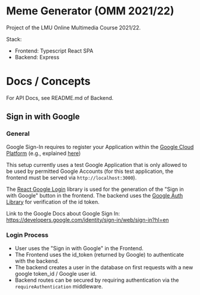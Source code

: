 # Meme Generator (OMM 2021/22)
Project of the LMU Online Multimedia Course 2021/22.

Stack:
- Frontend: Typescript React SPA
- Backend: Express

# Docs / Concepts
For API Docs, see README.md of Backend.

## Sign in with Google
### General
Google Sign-In requires to register your Application within the
[Google Cloud Platform](https://console.cloud.google.com/) (e.g., explained
[here](https://www.freakyjolly.com/google-signin-login-button-in-react-js-example-using-react-google_login-package/))

This setup currently uses a test Google Application that is only allowed to be
used by permitted Google Accounts (for this test application, the frontend must
be served via `http://localhost:3000`).

The [React Google Login](https://www.npmjs.com/package/react-google-login)
library is used for the generation of the "Sign in with Google" button in the
frontend. The backend uses the
[Google Auth Library](https://www.npmjs.com/package/google-auth-library) for
verification of the id token.

Link to the Google Docs about Google Sign In:
https://developers.google.com/identity/sign-in/web/sign-in?hl=en

### Login Process
- User uses the "Sign in with Google" in the Frontend.
- The Frontend uses the id_token (returned by Google) to authenticate with the
  backend.
- The backend creates a user in the database on first requests with a new google
  token_id / Google user id.
- Backend routes can be secured by requiring authentication via the
  `requireAuthentication` middleware.
